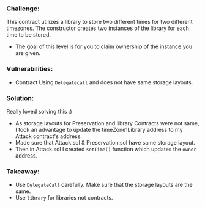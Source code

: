 ### Challenge:
This contract utilizes a library to store two different times for two different timezones. The constructor creates two instances of the library for each time to be stored.

- The goal of this level is for you to claim ownership of the instance you are given.

### Vulnerabilities:
- Contract Using `Delegatecall` and does not have same storage layouts.

### Solution:
Really loved solving this :)
- As storage layouts for Preservation and library Contracts were not same, I took an advantage to update the timeZone1Library address to my Attack contract's address.
- Made sure that Attack.sol & Preservation.sol have same storage layout.
- Then in Attack.sol I created `setTime()` function which updates the `owner` address.

### Takeaway:
- Use `DelegateCall` carefully. Make sure that the storage layouts are the same.
- Use `library` for libraries not contracts.